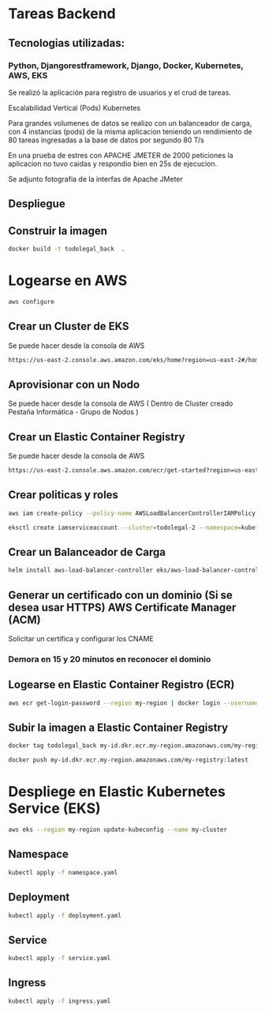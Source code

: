 # Tareas Backend

## Tecnologias utilizadas:

### Python, Djangorestframework, Django, Docker, Kubernetes, AWS, EKS

Se realizó la aplicación para registro de usuarios y el crud de tareas.

Escalabilidad Vertical (Pods) Kubernetes

Para grandes volumenes de datos se realizo con un balanceador de carga, con 4 instancias (pods) de la misma aplicacion teniendo un rendimiento de 80 tareas ingresadas a la base de datos por segundo 80 T/s

En una prueba de estres con APACHE JMETER de 2000 peticiones la aplicacion no tuvo caidas y respondio bien en 25s de ejecucion.

Se adjunto fotografia de la interfas de Apache JMeter

## Despliegue

## Construir la imagen

```bash
docker build -t todolegal_back  .
```

# Logearse en AWS
```bash
aws configure
```

## Crear un Cluster de EKS

Se puede hacer desde la consola de AWS
```bash
https://us-east-2.console.aws.amazon.com/eks/home?region=us-east-2#/home
```
## Aprovisionar con un Nodo

Se puede hacer desde la consola de AWS ( Dentro de Cluster creado Pestaña Informática - Grupo de Nodos )

## Crear un Elastic Container Registry

Se puede hacer desde la consola de AWS
```bash
https://us-east-2.console.aws.amazon.com/ecr/get-started?region=us-east-2
```

## Crear politicas y roles

```bash
aws iam create-policy --policy-name AWSLoadBalancerControllerIAMPolicy --policy-document file://iam_policy.json
```
```bash
eksctl create iamserviceaccount --cluster=todolegal-2 --namespace=kube-system --name=aws-load-balancer-controller  --role-name AmazonEKSLoadBalancerControllerRole --attach-policy-arn=arn:aws:iam::961883253387:policy/AWSLoadBalancerControllerIAMPolicy --approve
```
## Crear un Balanceador de Carga

```bash
helm install aws-load-balancer-controller eks/aws-load-balancer-controller --set clusterName=your-cluster-name --set serviceAccount.create=false --set serviceAccount.name=aws-load-balancer-controller --namespace kube-system
```

## Generar un certificado con un dominio (Si se desea usar HTTPS) AWS Certificate Manager (ACM)

Solicitar un certifica y configurar los CNAME
### Demora en 15 y 20 minutos en reconocer el dominio

## Logearse en Elastic Container Registro (ECR)

```bash
aws ecr get-login-password --region my-region | docker login --username AWS --password-stdin my-id.dkr.ecr.my-region.amazonaws.com/my-registry
```

## Subir la imagen a Elastic Container Registry

```bash
docker tag todolegal_back my-id.dkr.ecr.my-region.amazonaws.com/my-registry:latest
```
```bash
docker push my-id.dkr.ecr.my-region.amazonaws.com/my-registry:latest
```

# Despliege en Elastic Kubernetes Service (EKS)
```bash
aws eks --region my-region update-kubeconfig --name my-cluster
```
## Namespace
```bash
kubectl apply -f namespace.yaml
```
## Deployment
```bash
kubectl apply -f deployment.yaml
```
## Service
```bash
kubectl apply -f service.yaml
```
## Ingress
```bash
kubectl apply -f ingress.yaml
```